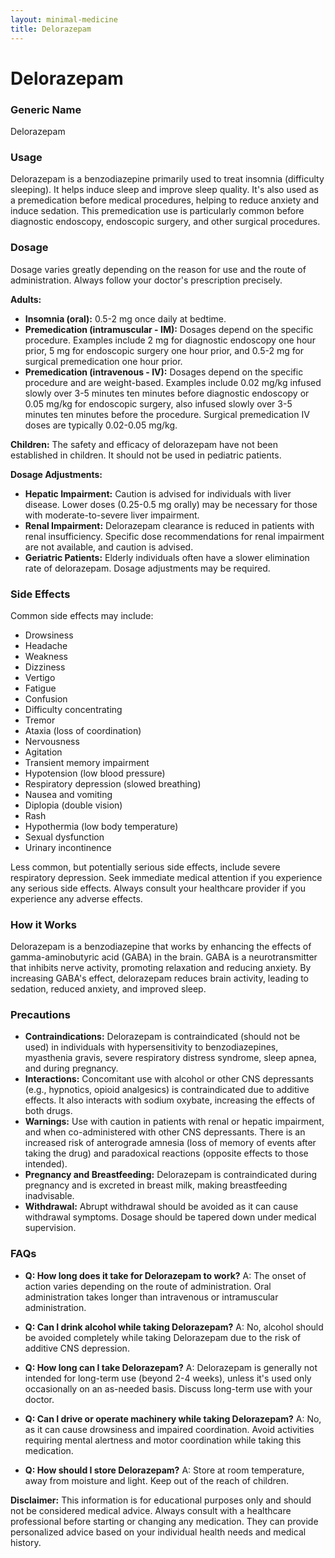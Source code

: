 ```yaml
---
layout: minimal-medicine
title: Delorazepam
---
```


# Delorazepam
### Generic Name
Delorazepam

### Usage
Delorazepam is a benzodiazepine primarily used to treat insomnia (difficulty sleeping).  It helps induce sleep and improve sleep quality.  It's also used as a premedication before medical procedures, helping to reduce anxiety and induce sedation.  This premedication use is particularly common before diagnostic endoscopy, endoscopic surgery, and other surgical procedures.

### Dosage
Dosage varies greatly depending on the reason for use and the route of administration.  Always follow your doctor's prescription precisely.

**Adults:**

* **Insomnia (oral):** 0.5-2 mg once daily at bedtime.
* **Premedication (intramuscular - IM):** Dosages depend on the specific procedure.  Examples include 2 mg for diagnostic endoscopy one hour prior, 5 mg for endoscopic surgery one hour prior, and 0.5-2 mg for surgical premedication one hour prior.
* **Premedication (intravenous - IV):** Dosages depend on the specific procedure and are weight-based.  Examples include 0.02 mg/kg infused slowly over 3-5 minutes ten minutes before diagnostic endoscopy or 0.05 mg/kg for endoscopic surgery, also infused slowly over 3-5 minutes ten minutes before the procedure.  Surgical premedication IV doses are typically 0.02-0.05 mg/kg.


**Children:**  The safety and efficacy of delorazepam have not been established in children.  It should not be used in pediatric patients.

**Dosage Adjustments:**

* **Hepatic Impairment:**  Caution is advised for individuals with liver disease.  Lower doses (0.25-0.5 mg orally) may be necessary for those with moderate-to-severe liver impairment.
* **Renal Impairment:**  Delorazepam clearance is reduced in patients with renal insufficiency.  Specific dose recommendations for renal impairment are not available, and caution is advised.
* **Geriatric Patients:**  Elderly individuals often have a slower elimination rate of delorazepam.  Dosage adjustments may be required.


### Side Effects
Common side effects may include:

* Drowsiness
* Headache
* Weakness
* Dizziness
* Vertigo
* Fatigue
* Confusion
* Difficulty concentrating
* Tremor
* Ataxia (loss of coordination)
* Nervousness
* Agitation
* Transient memory impairment
* Hypotension (low blood pressure)
* Respiratory depression (slowed breathing)
* Nausea and vomiting
* Diplopia (double vision)
* Rash
* Hypothermia (low body temperature)
* Sexual dysfunction
* Urinary incontinence

Less common, but potentially serious side effects, include severe respiratory depression.  Seek immediate medical attention if you experience any serious side effects.  Always consult your healthcare provider if you experience any adverse effects.

### How it Works
Delorazepam is a benzodiazepine that works by enhancing the effects of gamma-aminobutyric acid (GABA) in the brain. GABA is a neurotransmitter that inhibits nerve activity, promoting relaxation and reducing anxiety. By increasing GABA's effect, delorazepam reduces brain activity, leading to sedation, reduced anxiety, and improved sleep.


### Precautions
* **Contraindications:** Delorazepam is contraindicated (should not be used) in individuals with hypersensitivity to benzodiazepines, myasthenia gravis, severe respiratory distress syndrome, sleep apnea, and during pregnancy.
* **Interactions:**  Concomitant use with alcohol or other CNS depressants (e.g., hypnotics, opioid analgesics) is contraindicated due to additive effects.  It also interacts with sodium oxybate, increasing the effects of both drugs.
* **Warnings:**  Use with caution in patients with renal or hepatic impairment, and when co-administered with other CNS depressants.  There is an increased risk of anterograde amnesia (loss of memory of events after taking the drug) and paradoxical reactions (opposite effects to those intended).
* **Pregnancy and Breastfeeding:**  Delorazepam is contraindicated during pregnancy and is excreted in breast milk, making breastfeeding inadvisable.
* **Withdrawal:** Abrupt withdrawal should be avoided as it can cause withdrawal symptoms.  Dosage should be tapered down under medical supervision.


### FAQs
* **Q: How long does it take for Delorazepam to work?**  A: The onset of action varies depending on the route of administration.  Oral administration takes longer than intravenous or intramuscular administration.

* **Q: Can I drink alcohol while taking Delorazepam?** A: No, alcohol should be avoided completely while taking Delorazepam due to the risk of additive CNS depression.

* **Q: How long can I take Delorazepam?** A:  Delorazepam is generally not intended for long-term use (beyond 2-4 weeks), unless it's used only occasionally on an as-needed basis.  Discuss long-term use with your doctor.

* **Q: Can I drive or operate machinery while taking Delorazepam?** A: No, as it can cause drowsiness and impaired coordination. Avoid activities requiring mental alertness and motor coordination while taking this medication.

* **Q: How should I store Delorazepam?** A: Store at room temperature, away from moisture and light.  Keep out of the reach of children.


**Disclaimer:** This information is for educational purposes only and should not be considered medical advice.  Always consult with a healthcare professional before starting or changing any medication.  They can provide personalized advice based on your individual health needs and medical history.
